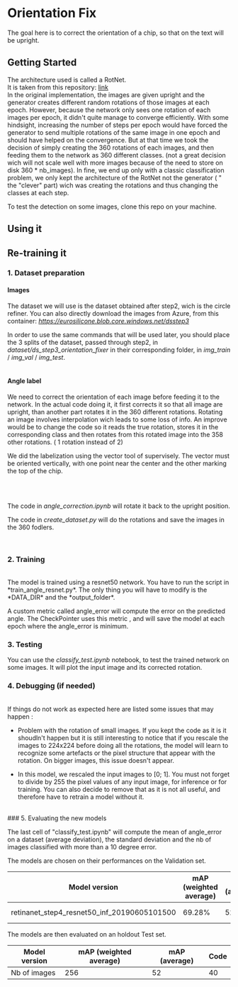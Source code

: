 # Orientation Fix

The goal here is to correct the orientation of a chip, so that on the text will be upright.

## Getting Started

The architecture used is called a RotNet.  <br />
It is taken from this repository: [link](https://github.com/d4nst/RotNet)<br />
In the original implementation, the images are given upright and the generator creates different random rotations of those images at each epoch.
However, because the network only sees one rotation of each images per epoch, it didn't quite manage to converge efficiently. With some hindsight, increasing the number of steps per epoch would have forced the generator to send multiple rotations of the same image in one epoch and should have helped on the convergence.
But at that time we took the decision of simply creating the 360 rotations of each images, and then feeding them to the network as 360 different classes. (not a great decision wich will not scale well with more images because of the need to store on disk 360 * nb_images).
In fine, we end up only with a classic classification problem, we only kept the architecture of the RotNet not the generator ( " the "clever" part) wich was creating the rotations and thus changing the classes at each step.


To test the detection on some images, clone this repo on your machine.

## Using it


## Re-training it

### 1. Dataset preparation

#### Images
The dataset we will use is the dataset obtained after step2, wich is the circle refiner.
You can also directly download the images from Azure, from this container:
*https://eurosilicone.blob.core.windows.net/dsstep3*

In order to use the same commands that will be used later, you should place the 3 splits of the dataset, passed through step2, in *dataset/ds_step3_orientation_fixer* in their corresponding folder, in *img_train* / *img_val* / *img_test*.     
<br />



#### Angle label

We need to correct the orientation of each image before feeding it to the network.
In the actual code doing it, it first corrects it so that all image are upright, than another part rotates it in the 360 different rotations. Rotating an image involves interpolation wich leads to some loss of info. An improve would be to change the code so it reads the true rotation, stores it in the corresponding class and then rotates from this rotated image into the 358 other rotations. ( 1 rotation instead of 2)


We did the labelization using the vector tool of supervisely. The vector must be oriented vertically, with one point near the center and the other marking the top of the chip.

<br /><br />


The code in *angle_correction.ipynb* will rotate it back to the upright position.

The code in *create_dataset.py* will do the rotations and save the images in the 360 fodlers.




<br />

### 2. Training
<br />
The model is trained using a resnet50 network.
You have to run the script in *train_angle_resnet.py*. The only thing you will have to modify is the *DATA_DIR* and the *output_folder*.

A custom metric called angle_error will compute the error on the predicted angle. The CheckPointer uses this metric , and will save the model at each epoch where the angle_error is minimum.


### 3. Testing

You can use the *classify_test.ipynb* notebook, to test the trained network on some images. It will plot the input image and its corrected rotation.


### 4. Debugging (if needed)
<br />
If things do not work as expected here are listed some issues that may happen :

- Problem with the rotation of small images. If you kept the code as it is it shoudln't happen but it is still interesting to notice that if you rescale the images to 224x224 before doing all the rotations, the model will learn to recognize some artefacts or the pixel structure that appear with the rotation. On bigger images, this issue doesn't appear.

- In this model, we rescaled the input images to [0; 1]. You must not forget to divide by 255 the pixel values of any input image, for inference or for training. You can also decide to remove that as it is not all useful, and therefore have to retrain a model without it.

<br />
### 5. Evaluating the new models
<br />

The last cell of "classify_test.ipynb" will compute the mean of angle_error on a dataset (average deviation), the standard deviation and the nb of images classified with more than a 10 degree error.

The models are chosen on their performances on the Validation set.

Model version               | mAP (weighted average)   |  mAP (average) |     Nb of codes read  
------------------------------|-------------|-------------|-------------------|
retinanet_step4_resnet50_inf_20190605101500             |   69.28%         |   52     |   18 / 51  


The models are then evaluated on an holdout Test set.

Model version               | mAP (weighted average)   |  mAP (average) |     Code   
------------------------------|-------------|-------------|-------------------|
Nb of images              |   256         |   52     |   40  
